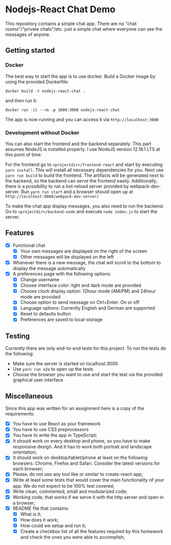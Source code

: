 # Nodejs-React Chat Demo

This repository contains a simple chat app.
There are no "chat rooms"/"private chats"/etc. just a simple chat where everyone can see the messages of anyone.

## Getting started
### Docker
The best way to start the app is to use docker.
Build a Docker image by using the provided Dockerfile:

    docker build -t nodejs-react-chat .
    
and then run it:

    docker run -it --rm -p 3000:3000 nodejs-react-chat
    
The app is now running and you can access it via `http://localhost:3000`

### Development without Docker
You can also start the frontend and the backend separately.
This part assumes NodeJS is installed properly.
I use NodeJS version 12.18.1 LTS at this point of time.

For the frontend go to `<projectdir>/frontend-react` and start by executing `yarn install`.
This will install all necessary dependencies for you.
Next use `yarn run build` to build the frontend. The artifacts will be generated next to the backend, so the backend
can serve the frontend easily.
Additionally, there is a possibility to run a hot-reload server provided by webpack-dev-server.
Run `yarn run start` and a browser should open up at `http://localhost:8080/webpack-dev-server/`  

To make the chat app display messages, you also need to run the backend.
Go to `<projectdir>/backend-node` and execute `node index.js` to start the server.

## Features

- [x] Functional chat
  - [x] Your own messages are displayed on the right of the screen 
  - [x] Other messages will be displayed on the left   
- [x] Whenever there is a new message, the chat will scroll to the bottom to display the message automatically
- [x] A preferences page with the following options:
  - [x] Change username 
  - [x] Choose interface color: light and dark mode are provided
  - [x] Choose clock display option: 12hour mode (AM/PM) and 24hour mode are provided
  - [x] Choose option to send message on Ctrl+Enter: On or off
  - [x] Language options: Currently English and German are supported
  - [x] Reset to defaults button
  - [x] Preferences are saved to local-storage 

## Testing

Currently there are only end-to-end tests for this project.
To run the tests do the following:
 - Make sure the server is started on localhost:3000
 - Use `yarn run e2e` to open up the tests
 - Choose the browser you want to use and start the test via the provided graphical user interface

## Miscellaneous

Since this app was written for an assignment here is a copy of the requirements:
- [x] You have to use React as your framework
- [x] You have to use CSS preprocessors
- [x] You have to write the app in TypeScript;
- [x] It should work on every desktop and phone, so you have to make responsive
design. And it has to work both portrait and landscape orientation;
- [x] It should work on desktop/tablet/phone at least on the following browsers:
Chrome, Firefox and Safari. Consider the latest versions for each browser;
- [x] Please, do not use any tool like or similar to create-react-app;
- [x] Write at least some tests that would cover the main functionality of your app. We do not expect to be 100% test covered;
- [x] Write clean, commented, small and modularized code;
- [x] Working code, that works if we serve it with the http server and open in a
browser;
- [x] README file that contains:
    - [x] What is it;
    - [x] How does it work;
    - [x] How could we setup and run it;
    - [x] Create a checkbox list of all the features required by this homework and check the ones you were able to accomplish;
